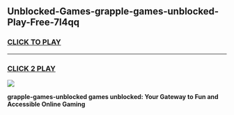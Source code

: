 
## Unblocked-Games-grapple-games-unblocked-Play-Free-7l4qq
<h3>
<a href="https://premium76.site?title=grapple-games-unblocked&ref=18A">CLICK TO PLAY</a></h3>
<hr>

<h3>
<a href="https://premium76.site?title=grapple-games-unblocked&ref=18A">CLICK 2 PLAY</a>
  
</h3>

<a href="https://premium76.site?title=grapple-games-unblocked&ref=18A"><img src="https://clearcache.store/games.png"></a>


**grapple-games-unblocked games unblocked: Your Gateway to Fun and Accessible Online Gaming**
